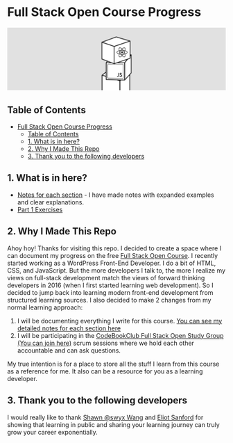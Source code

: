 # Full Stack Open Course Progress

<img src="./notes/images/fullstackopen-readme.png" />

## Table of Contents

- [Full Stack Open Course Progress](#full-stack-open-course-progress)
  - [Table of Contents](#table-of-contents)
  - [1. What is in here?](#1-what-is-in-here)
  - [2. Why I Made This Repo](#2-why-i-made-this-repo)
  - [3. Thank you to the following developers](#3-thank-you-to-the-following-developers)

## 1. What is in here?

- [Notes for each section](./notes/README.md) - I have made notes with expanded examples and clear explanations.
- [Part 1 Exercises](./part1/README.md)

## 2. Why I Made This Repo

Ahoy hoy! Thanks for visiting this repo. I decided to create a space where I can document my progress on the free [Full Stack Open Course](https://fullstackopen.com/en/). I recently started working as a WordPress Front-End Developer. I do a bit of HTML, CSS, and JavaScript. But the more developers I talk to, the more I realize my views on full-stack development match the views of forward thinking developers in 2016 (when I first started learning web development). So I decided to jump back into learning modern front-end development from structured learning sources. I also decided to make 2 changes from my normal learning approach:

1. I will be documenting everything I write for this course. [You can see my detailed notes for each section here](./notes/README.md)
2. I will be participating in the [CodeBookClub Full Stack Open Study Group (You can join here)](https://madisonkanna.com/codebookclub/) scrum sessions where we hold each other accountable and can ask questions.

My true intention is for a place to store all the stuff I learn from this course as a reference for me. It also can be a resource for you as a learning developer.

## 3. Thank you to the following developers

I would really like to thank [Shawn @swyx Wang](https://www.swyx.io/) and [Eliot Sanford](https://techieeliot.com/) for showing that learning in public and sharing your learning journey can truly grow your career exponentially. 





